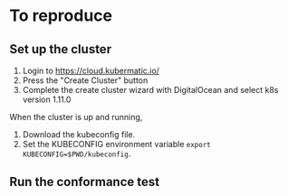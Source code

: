 # To reproduce

## Set up the cluster

1. Login to https://cloud.kubermatic.io/
2. Press the "Create Cluster" button
3. Complete the create cluster wizard with DigitalOcean and select k8s version 1.11.0

When the cluster is up and running,

1. Download the kubeconfig file.  
2. Set the KUBECONFIG environment variable `export KUBECONFIG=$PWD/kubeconfig`.

## Run the conformance test

